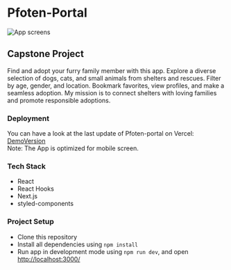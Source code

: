# Pfoten-Portal

![App screens](./public/)

## Capstone Project

Find and adopt your furry family member with this app. Explore a diverse selection of dogs, cats, and small animals from shelters and rescues. Filter by age, gender, and location. Bookmark favorites, view profiles, and make a seamless adoption. My mission is to connect shelters with loving families and promote responsible adoptions.

### Deployment

You can have a look at the last update of Pfoten-portal on Vercel: [DemoVersion](https://periotopia.vercel.app) <br>
Note: The App is optimized for mobile screen.

### Tech Stack

- React
- React Hooks
- Next.js
- styled-components

### Project Setup

- Clone this repository
- Install all dependencies using `npm install`
- Run app in development mode using `npm run dev`, and open [http://localhost:3000/](http://localhost:3000/)
